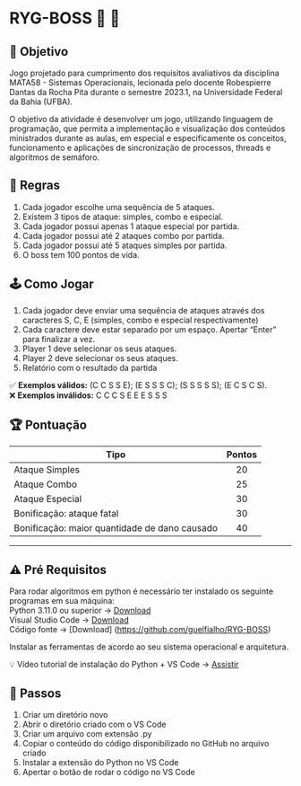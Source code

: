 # RYG-BOSS 👾 🚦


## 🎯 Objetivo 
Jogo projetado para cumprimento dos requisitos avaliativos da disciplina MATA58 - Sistemas Operacionais, lecionada pelo docente Robespierre Dantas da Rocha Pita durante o semestre 2023.1, na Universidade Federal da Bahia (UFBA).

O objetivo da atividade é desenvolver um jogo, utilizando linguagem de programação, que permita a implementação e visualização dos conteúdos ministrados durante as aulas, em especial e especificamente os conceitos, funcionamento e aplicações de sincronização de processos, threads e algoritmos de semáforo.

## 📑 	Regras 
1. Cada jogador escolhe uma sequência de 5 ataques. 
1. Existem 3 tipos de ataque: simples, combo e especial.
1. Cada jogador possui apenas 1 ataque especial por partida.
1. Cada jogador possui até 2 ataques combo por partida.
1. Cada jogador possui até 5 ataques simples por partida.
1. O boss tem 100 pontos de vida.


## 🕹 Como Jogar
1. Cada jogador deve enviar uma sequência de ataques através dos caracteres S, C, E (simples, combo e especial respectivamente) 
1. Cada caractere deve estar separado por um espaço. Apertar “Enter” para finalizar a vez.
1. Player 1 deve selecionar os seus ataques.
1. Player 2 deve selecionar os seus ataques.
1. Relatório com o resultado da partida

✅ **Exemplos válidos:** 
(C C S S E); (E S S S C); (S S S S S); (E C S C S).  
❌ **Exemplos inválidos:** 
C C C S E 
E E S S S

## 🏆 Pontuação
| Tipo  | Pontos |
| ------------- |:-------------:|
| Ataque Simples     | 20     |
| Ataque Combo      | 25     |
| Ataque Especial      | 30     |
|  Bonificação: ataque fatal | 30 |
| Bonificação: maior quantidade de dano causado | 40 |

---

## :warning: Pré Requisitos
Para rodar algoritmos em python é necessário ter instalado os seguinte programas em sua máquina:   
Python 3.11.0 ou superior -> [Download](https://www.python.org/downloads/)  
Visual Studio Code -> [Download]( https://code.visualstudio.com/download)  
Código fonte -> [Download] (https://github.com/guelfialho/RYG-BOSS)  

Instalar as ferramentas de acordo ao seu sistema operacional e arquitetura.

:bulb: Vídeo tutorial de instalação do Python + VS Code -> [Assistir](https://www.youtube.com/watch?v=7Kpd6eprz4k)

## :runner: Passos

1. Criar um diretório novo
1. Abrir o diretório criado com o VS Code
1. Criar um arquivo com extensão .py
1. Copiar o conteúdo do código disponibilizado no GitHub no arquivo criado
1. Instalar a extensão do Python no VS Code
1. Apertar o botão de rodar o código no VS Code

